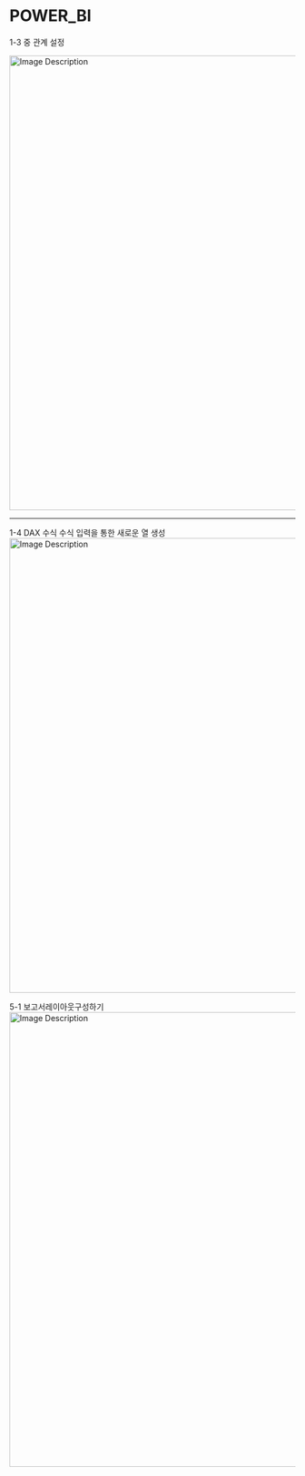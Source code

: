 # POWER_BI

1-3 중 관계 설정 

<img src="https://github.com/user-attachments/assets/64b60047-315d-4591-995c-7e783b6061ae" alt="Image Description" width="800" />

<hr> 

1-4 DAX 수식
수식 입력을 통한 새로운 열 생성
<img src="https://github.com/user-attachments/assets/9f9e515c-e2f6-4462-8163-4462e1d5beac" alt="Image Description" width="800" />

5-1 보고서레이아웃구성하기
<img src="https://github.com/user-attachments/assets/d3ce5290-7b93-4b83-a4b8-01713c81c271" alt="Image Description" width="800" />




